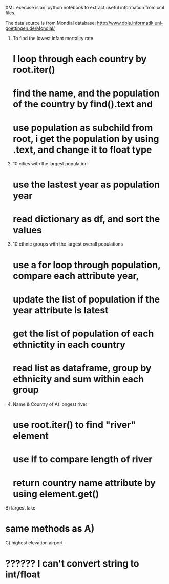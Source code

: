 XML exercise is an ipython notebook to extract useful information from xml files.

The data source is from Mondial database:  http://www.dbis.informatik.uni-goettingen.de/Mondial/

1) To find the lowest infant mortality rate
   # I loop through each country by root.iter()
   # find the name, and the population of the country by find().text and 
   # use population as subchild from root, i get the population by using .text, and change it to float type
2) 10 cities with the largest population
   # use the lastest year as population year
   # read dictionary as df, and sort the values
3) 10 ethnic groups with the largest overall populations
   # use a for loop through population, compare each attribute year, 
   # update the list of population if the year attribute is latest
   # get the list of population of each ethnictity in each country
   # read list as dataframe, group by ethnicity and sum within each group
4) Name & Country of 
A) longest river
   # use root.iter() to find "river" element
   # use if to compare length of river
   # return country name attribute by using element.get()
B) largest lake
   # same methods as A)
C) highest elevation airport 
   # ?????? I can't convert string to int/float #
